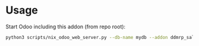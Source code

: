 # Usage

Start Odoo including this addon (from repo root):

```bash
python3 scripts/nix_odoo_web_server.py --db-name mydb --addon ddmrp_sale
```

